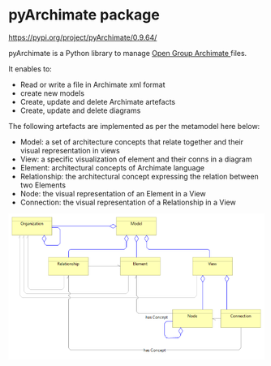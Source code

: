 # pyArchimate package

https://pypi.org/project/pyArchimate/0.9.64/


pyArchimate is a Python library to manage [Open Group Archimate ](https://www.opengroup.org/xsd/archimate/) files.

It enables to:

* Read or write a file in Archimate xml format
* create new models
* Create, update and delete Archimate artefacts
* Create, update and delete diagrams

The following artefacts are implemented as per the metamodel here below:

* Model: a set of architecture concepts that relate together and their visual representation in views
* View:  a specific visualization of element and their conns in a diagram
* Element: architectural concepts of Archimate language
* Relationship: the architectural concept expressing the relation between two Elements
* Node: the visual representation of an Element in a View
* Connection: the visual representation of a Relationship in a View

![](docs/metaModel.png)